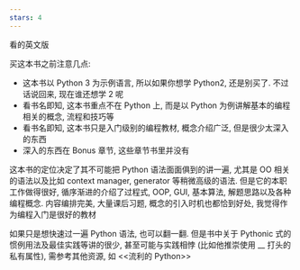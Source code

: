 ```yaml
---
stars: 4
---
```


看的英文版

买这本书之前注意几点:
- 这本书以 Python 3 为示例语言, 所以如果你想学 Python2, 还是别买了. 不过话说回来, 现在谁还想学 2 呢
- 看书名即知, 这本书重点不在 Python 上, 而是以 Python 为例讲解基本的编程相关的概念, 流程和技巧等
- 看书名即知, 这本书只是入门级别的编程教材, 概念介绍广泛, 但是很少太深入的东西
- 深入的东西在 Bonus 章节, 这些章节书里并没有

这本书的定位决定了其不可能把 Python 语法面面俱到的讲一遍, 尤其是 OO 相关的语法以及比如 context manager, generator 等稍微高级的语法. 但是它的本职工作做得很好, 循序渐进的介绍了过程式, OOP, GUI, 基本算法, 解题思路以及各种编程概念. 内容编排完美, 大量课后习题, 概念的引入时机也都恰到好处, 我觉得作为编程入门是很好的教材

如果只是想快速过一遍 Python 语法, 也可以翻一翻. 但是书中关于 Pythonic 式的惯例用法及最佳实践等讲的很少, 甚至可能与实践相悖 (比如他推崇使用 __ 打头的私有属性), 需参考其他资源, 如 <<流利的 Python>>